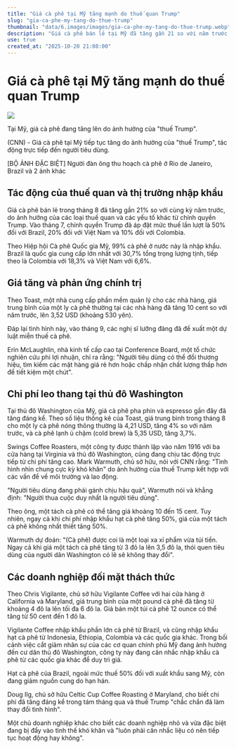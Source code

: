 ```yaml
---
title: "Giá cà phê tại Mỹ tăng mạnh do thuế quan Trump"
slug: "gia-ca-phe-my-tang-do-thue-trump"
thumbnail: "data/6.images/images/gia-ca-phe-my-tang-do-thue-trump.webp"
description: "Giá cà phê bán lẻ tại Mỹ đã tăng gần 21 so với năm trước do các mức thuế quan mới của chính quyền Trump áp đặt lên các nước xuất khẩu chính như Brazil Việt Nam và Colombia ảnh hưởng trực tiếp đến người tiêu dùng và các doanh nghiệp."
use: true
created_at: "2025-10-20 21:08:00"
---
```


# Giá cà phê tại Mỹ tăng mạnh do thuế quan Trump

![](/images/20251020-35239407-cnn-000-1-view.webp)

Tại Mỹ, giá cà phê đang tăng lên do ảnh hưởng của "thuế Trump".

(CNN) - Giá cà phê tại Mỹ tiếp tục tăng do ảnh hưởng của "thuế Trump", tác động trực tiếp đến người tiêu dùng.

[BỘ ẢNH ĐẶC BIỆT] Người đàn ông thu hoạch cà phê ở Rio de Janeiro, Brazil và 2 ảnh khác

## Tác động của thuế quan và thị trường nhập khẩu

Giá cà phê bán lẻ trong tháng 8 đã tăng gần 21% so với cùng kỳ năm trước, do ảnh hưởng của các loại thuế quan và các yếu tố khác từ chính quyền Trump. Vào tháng 7, chính quyền Trump đã áp đặt mức thuế lần lượt là 50% đối với Brazil, 20% đối với Việt Nam và 10% đối với Colombia.

Theo Hiệp hội Cà phê Quốc gia Mỹ, 99% cà phê ở nước này là nhập khẩu. Brazil là quốc gia cung cấp lớn nhất với 30,7% tổng trọng lượng tịnh, tiếp theo là Colombia với 18,3% và Việt Nam với 6,6%.

## Giá tăng và phản ứng chính trị

Theo Toast, một nhà cung cấp phần mềm quản lý cho các nhà hàng, giá trung bình của một ly cà phê thường tại các nhà hàng đã tăng 10 cent so với năm trước, lên 3,52 USD (khoảng 530 yên).

Đáp lại tình hình này, vào tháng 9, các nghị sĩ lưỡng đảng đã đề xuất một dự luật miễn thuế cà phê.

Erin McLaughlin, nhà kinh tế cấp cao tại Conference Board, một tổ chức nghiên cứu phi lợi nhuận, chỉ ra rằng: "Người tiêu dùng có thể đổi thương hiệu, tìm kiếm các mặt hàng giá rẻ hơn hoặc chấp nhận chất lượng thấp hơn để tiết kiệm một chút".

## Chi phí leo thang tại thủ đô Washington

Tại thủ đô Washington của Mỹ, giá cà phê pha phin và espresso gần đây đã tăng đáng kể. Theo số liệu thống kê của Toast, giá trung bình trong tháng 8 cho một ly cà phê nóng thông thường là 4,21 USD, tăng 4% so với năm trước, và cà phê lạnh ủ chậm (cold brew) là 5,35 USD, tăng 3,7%.

Swings Coffee Roasters, một công ty được thành lập vào năm 1916 với ba cửa hàng tại Virginia và thủ đô Washington, cũng đang chịu tác động trực tiếp từ chi phí tăng cao. Mark Warmuth, chủ sở hữu, nói với CNN rằng: "Tình hình nhìn chung cực kỳ khó khăn" do ảnh hưởng của thuế Trump kết hợp với các vấn đề về môi trường và lao động.

"Người tiêu dùng đang phải gánh chịu hậu quả", Warmuth nói và khẳng định: "Người thua cuộc duy nhất là người tiêu dùng".

Theo ông, một tách cà phê có thể tăng giá khoảng 10 đến 15 cent. Tuy nhiên, ngay cả khi chi phí nhập khẩu hạt cà phê tăng 50%, giá của một tách cà phê không nhất thiết tăng 50%.

Warmuth dự đoán: "(Cà phê) được coi là một loại xa xỉ phẩm vừa túi tiền. Ngay cả khi giá một tách cà phê tăng từ 3 đô la lên 3,5 đô la, thói quen tiêu dùng của người dân Washington có lẽ sẽ không thay đổi".

## Các doanh nghiệp đối mặt thách thức

Theo Chris Vigilante, chủ sở hữu Vigilante Coffee với hai cửa hàng ở California và Maryland, giá trung bình của một pound cà phê đã tăng từ khoảng 4 đô la lên tối đa 6 đô la. Giá bán một túi cà phê 12 ounce có thể tăng từ 50 cent đến 1 đô la.

Vigilante Coffee nhập khẩu phần lớn cà phê từ Brazil, và cũng nhập khẩu hạt cà phê từ Indonesia, Ethiopia, Colombia và các quốc gia khác. Trong bối cảnh việc cắt giảm nhân sự của các cơ quan chính phủ Mỹ đang ảnh hưởng đến cư dân thủ đô Washington, công ty này đang cân nhắc nhập khẩu cà phê từ các quốc gia khác để duy trì giá.

Hạt cà phê của Brazil, ngoài mức thuế 50% đối với xuất khẩu sang Mỹ, còn đang giảm nguồn cung do hạn hán.

Doug Ilg, chủ sở hữu Celtic Cup Coffee Roasting ở Maryland, cho biết chi phí đã tăng đáng kể trong tám tháng qua và thuế Trump "chắc chắn đã làm thay đổi tình hình".

Một chủ doanh nghiệp khác cho biết các doanh nghiệp nhỏ và vừa đặc biệt đang bị đẩy vào tình thế khó khăn và "luôn phải cân nhắc liệu có nên tiếp tục hoạt động hay không".